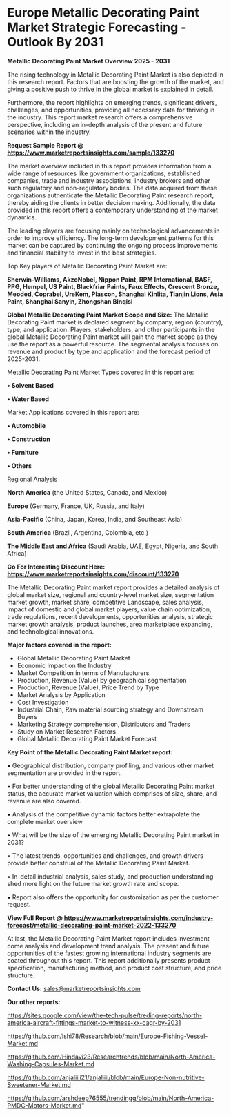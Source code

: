  # Europe Metallic Decorating Paint Market Strategic Forecasting - Outlook By 2031

<Strong> Metallic Decorating Paint Market Overview 2025 - 2031</strong>

The rising technology in Metallic Decorating Paint Market is also depicted in this research report. Factors that are boosting the growth of the market, and giving a positive push to thrive in the global market is explained in detail.

Furthermore, the report highlights on emerging trends, significant drivers, challenges, and opportunities, providing all necessary data for thriving in the industry. This report market research offers a comprehensive perspective, including an in-depth analysis of the present and future scenarios within the industry.

<strong>Request Sample Report @ <a href=https://www.marketreportsinsights.com/sample/133270>https://www.marketreportsinsights.com/sample/133270</a></strong>

The market overview included in this report provides information from a wide range of resources like government organizations, established companies, trade and industry associations, industry brokers and other such regulatory and non-regulatory bodies. The data acquired from these organizations authenticate the Metallic Decorating Paint research report, thereby aiding the clients in better decision making. Additionally, the data provided in this report offers a contemporary understanding of the market dynamics.

The leading players are focusing mainly on technological advancements in order to improve efficiency. The long-term development patterns for this market can be captured by continuing the ongoing process improvements and financial stability to invest in the best strategies.

Top Key players of Metallic Decorating Paint Market are:

<strong>Sherwin-Williams, AkzoNobel, Nippon Paint, RPM International, BASF, PPG, Hempel, US Paint, Blackfriar Paints, Faux Effects, Crescent Bronze, Meoded, Coprabel, UreKem, Plascon, Shanghai Kinlita, Tianjin Lions, Asia Paint, Shanghai Sanyin, Zhongshan Binqisi</strong>

<strong><b>Global Metallic Decorating Paint Market Scope and Size:</b></strong>
The Metallic Decorating Paint market is declared segment by company, region (country), type, and application. Players, stakeholders, and other participants in the global Metallic Decorating Paint market will gain the market scope as they use the report as a powerful resource. The segmental analysis focuses on revenue and product by type and application and the forecast period of 2025-2031.

Metallic Decorating Paint Market Types covered in this report are:

<strong>• Solvent Based

• Water Based</strong>

Market Applications covered in this report are:

<strong>• Automobile

• Construction

• Furniture

• Others</strong> 

Regional Analysis

<strong>North America</strong> (the United States, Canada, and Mexico)

<strong>Europe</strong> (Germany, France, UK, Russia, and Italy)

<strong>Asia-Pacific</strong> (China, Japan, Korea, India, and Southeast Asia)

<strong>South America</strong> (Brazil, Argentina, Colombia, etc.)

<strong>The Middle East and Africa</strong> (Saudi Arabia, UAE, Egypt, Nigeria, and South Africa)

<strong>Go For Interesting Discount Here: <a href=https://www.marketreportsinsights.com/discount/133270>https://www.marketreportsinsights.com/discount/133270</a></strong>

The Metallic Decorating Paint market report provides a detailed analysis of global market size, regional and country-level market size, segmentation market growth, market share, competitive Landscape, sales analysis, impact of domestic and global market players, value chain optimization, trade regulations, recent developments, opportunities analysis, strategic market growth analysis, product launches, area marketplace expanding, and technological innovations.

<strong><b>Major factors covered in the report:</b></strong>
<ul>
  <li>Global Metallic Decorating Paint Market </li>
  <li>Economic Impact on the Industry</li>
  <li>Market Competition in terms of Manufacturers</li>
  <li>Production, Revenue (Value) by geographical segmentation</li>
  <li>Production, Revenue (Value), Price Trend by Type</li>
  <li>Market Analysis by Application</li>
  <li>Cost Investigation</li>
  <li>Industrial Chain, Raw material sourcing strategy and Downstream Buyers</li>
  <li>Marketing Strategy comprehension, Distributors and Traders</li>
  <li>Study on Market Research Factors</li>
  <li>Global Metallic Decorating Paint Market Forecast</li>
</ul>

<strong><b>Key Point of the Metallic Decorating Paint Market report:</b></strong>

• Geographical distribution, company profiling, and various other market segmentation are provided in the report.

• For better understanding of the global Metallic Decorating Paint market status, the accurate market valuation which comprises of size, share, and revenue are also covered.

• Analysis of the competitive dynamic factors better extrapolate the complete market overview

• What will be the size of the emerging Metallic Decorating Paint market in 2031?

• The latest trends, opportunities and challenges, and growth drivers provide better construal of the Metallic Decorating Paint Market.

• In-detail industrial analysis, sales study, and production understanding shed more light on the future market growth rate and scope.

• Report also offers the opportunity for customization as per the customer request.

<strong><b>View Full Report @ <a href=https://www.marketreportsinsights.com/industry-forecast/metallic-decorating-paint-market-2022-133270>https://www.marketreportsinsights.com/industry-forecast/metallic-decorating-paint-market-2022-133270</a></b></strong>


At last, the Metallic Decorating Paint Market report includes investment come analysis and development trend analysis. The present and future opportunities of the fastest growing international industry segments are coated throughout this report. This report additionally presents product specification, manufacturing method, and product cost structure, and price structure.

<strong>Contact Us:</strong>
sales@marketreportsinsights.com

<strong>Our other reports:</strong>

<a href=https://sites.google.com/view/the-tech-pulse/treding-reports/north-america-aircraft-fittings-market-to-witness-xx-cagr-by-2031>https://sites.google.com/view/the-tech-pulse/treding-reports/north-america-aircraft-fittings-market-to-witness-xx-cagr-by-2031</a>

<a href=https://github.com/Ishi78/Research/blob/main/Europe-Fishing-Vessel-Market.md>https://github.com/Ishi78/Research/blob/main/Europe-Fishing-Vessel-Market.md</a>

<a href=https://github.com/Hindavi23/Researchtrends/blob/main/North-America-Washing-Capsules-Market.md>https://github.com/Hindavi23/Researchtrends/blob/main/North-America-Washing-Capsules-Market.md</a>

<a href=https://github.com/anjaliiii21/anjaliiii/blob/main/Europe-Non-nutritive-Sweetener-Market.md>https://github.com/anjaliiii21/anjaliiii/blob/main/Europe-Non-nutritive-Sweetener-Market.md</a>

<a href=https://github.com/arshdeep76555/trendingg/blob/main/North-America-PMDC-Motors-Market.md>https://github.com/arshdeep76555/trendingg/blob/main/North-America-PMDC-Motors-Market.md</a>"
